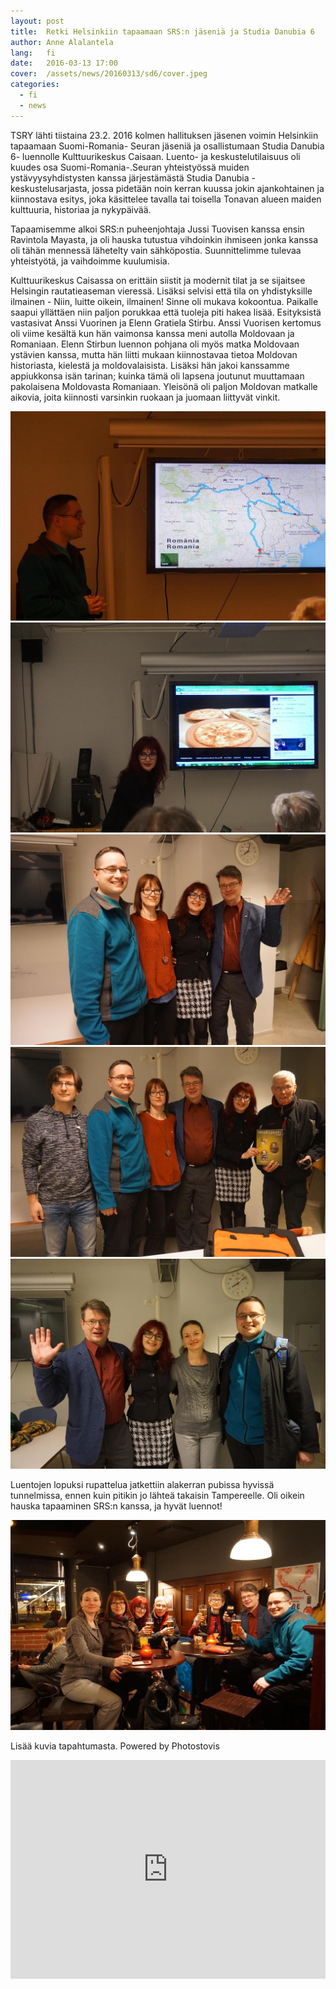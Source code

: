 ```yaml
---
layout: post
title:  Retki Helsinkiin tapaamaan SRS:n jäseniä ja Studia Danubia 6
author: Anne Alalantela
lang:   fi
date:   2016-03-13 17:00
cover:  /assets/news/20160313/sd6/cover.jpeg
categories:
  - fi
  - news
---
```


TSRY lähti tiistaina 23.2. 2016 kolmen hallituksen jäsenen voimin Helsinkiin tapaamaan Suomi-Romania- Seuran jäseniä ja osallistumaan Studia Danubia 6- luennolle Kulttuurikeskus Caisaan. Luento- ja keskustelutilaisuus oli kuudes osa Suomi-Romania-.Seuran yhteistyössä muiden ystävyysyhdistysten kanssa järjestämästä Studia Danubia -keskustelusarjasta, jossa pidetään noin kerran kuussa jokin ajankohtainen ja kiinnostava esitys, joka käsittelee tavalla tai toisella Tonavan alueen maiden kulttuuria, historiaa ja nykypäivää.

Tapaamisemme alkoi SRS:n puheenjohtaja Jussi Tuovisen kanssa ensin Ravintola Mayasta, ja oli hauska tutustua vihdoinkin ihmiseen jonka kanssa oli tähän mennessä lähetelty vain sähköpostia. Suunnittelimme tulevaa yhteistyötä, ja vaihdoimme kuulumisia.

Kulttuurikeskus Caisassa on erittäin siistit ja modernit tilat ja se sijaitsee Helsingin rautatieaseman vieressä. Lisäksi selvisi että tila on yhdistyksille ilmainen - Niin, luitte oikein, ilmainen! Sinne oli mukava kokoontua. Paikalle saapui yllättäen niin paljon porukkaa että tuoleja piti hakea lisää. Esityksistä vastasivat Anssi Vuorinen ja Elenn Gratiela Stirbu. Anssi Vuorisen kertomus oli viime kesältä kun hän vaimonsa kanssa meni autolla Moldovaan ja Romaniaan. Elenn Stirbun luennon pohjana oli myös matka Moldovaan ystävien kanssa, mutta hän liitti mukaan kiinnostavaa tietoa Moldovan historiasta, kielestä ja moldovalaisista. Lisäksi hän jakoi kanssamme appiukkonsa isän tarinan; kuinka tämä oli lapsena joutunut muuttamaan pakolaisena Moldovasta Romaniaan. Yleisönä oli paljon Moldovan matkalle aikovia, joita kiinnosti varsinkin ruokaan ja juomaan liittyvät vinkit.

<div class="photos-grid" data-columns>
  <img src="/assets/news/20160313/sd6/sd1.jpeg">
  <img src="/assets/news/20160313/sd6/sd2.jpeg">
  <img src="/assets/news/20160313/sd6/sd3.jpeg">
  <img src="/assets/news/20160313/sd6/sd4.jpeg">
</div>
<div class="photos-lonely">
  <img src="/assets/news/20160313/sd6/sd5.jpeg" class="portrait">
</div>
<div class="clear"></div>

Luentojen lopuksi rupattelua jatkettiin alakerran pubissa hyvissä tunnelmissa, ennen kuin pitikin jo lähteä takaisin Tampereelle. Oli oikein hauska tapaaminen SRS:n kanssa, ja hyvät luennot!

<div class="photos-lonely">
  <img src="/assets/news/20160313/sd6/sd6.jpeg" class="portrait">
</div>
<div class="clear"></div>
 
Lisää kuvia tapahtumasta. Powered by Photostovis

<iframe class="photostovis" width="100%" height="350" src="https://photostovis.net/tsry/?key=CF58C22591E0DD94AFF485E85475257573DD2A0456EA988C17453480&embedded=1" frameborder="0" allowfullscreen></iframe>
 
 
 
 
 
 